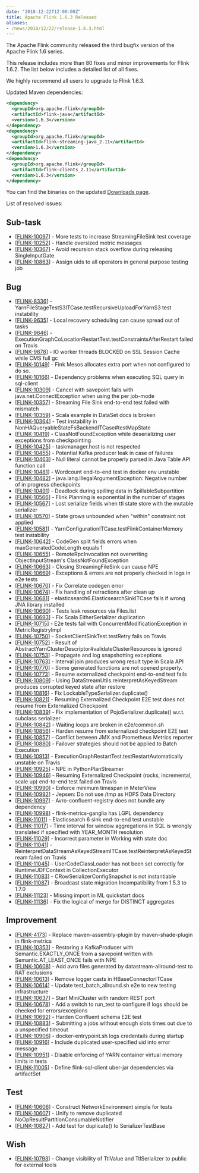 ```yaml
---
date: "2018-12-22T12:00:00Z"
title: Apache Flink 1.6.3 Released
aliases:
- /news/2018/12/22/release-1.6.3.html
---
```


The Apache Flink community released the third bugfix version of the Apache Flink 1.6 series.

This release includes more than 80 fixes and minor improvements for Flink 1.6.2. The list below includes a detailed list of all fixes.

We highly recommend all users to upgrade to Flink 1.6.3.

Updated Maven dependencies:

```xml
<dependency>
  <groupId>org.apache.flink</groupId>
  <artifactId>flink-java</artifactId>
  <version>1.6.3</version>
</dependency>
<dependency>
  <groupId>org.apache.flink</groupId>
  <artifactId>flink-streaming-java_2.11</artifactId>
  <version>1.6.3</version>
</dependency>
<dependency>
  <groupId>org.apache.flink</groupId>
  <artifactId>flink-clients_2.11</artifactId>
  <version>1.6.3</version>
</dependency>
```

You can find the binaries on the updated [Downloads page](http://flink.apache.org/downloads.html).

List of resolved issues:

<h2>        Sub-task
</h2>
<ul>
<li>[<a href='https://issues.apache.org/jira/browse/FLINK-10097'>FLINK-10097</a>] -         More tests to increase StreamingFileSink test coverage
</li>
<li>[<a href='https://issues.apache.org/jira/browse/FLINK-10252'>FLINK-10252</a>] -         Handle oversized metric messages
</li>
<li>[<a href='https://issues.apache.org/jira/browse/FLINK-10367'>FLINK-10367</a>] -         Avoid recursion stack overflow during releasing SingleInputGate
</li>
<li>[<a href='https://issues.apache.org/jira/browse/FLINK-10863'>FLINK-10863</a>] -         Assign uids to all operators in general purpose testing job
</li>
</ul>
        
<h2>        Bug
</h2>
<ul>
<li>[<a href='https://issues.apache.org/jira/browse/FLINK-8336'>FLINK-8336</a>] -         YarnFileStageTestS3ITCase.testRecursiveUploadForYarnS3 test instability
</li>
<li>[<a href='https://issues.apache.org/jira/browse/FLINK-9635'>FLINK-9635</a>] -         Local recovery scheduling can cause spread out of tasks
</li>
<li>[<a href='https://issues.apache.org/jira/browse/FLINK-9646'>FLINK-9646</a>] -         ExecutionGraphCoLocationRestartTest.testConstraintsAfterRestart failed on Travis
</li>
<li>[<a href='https://issues.apache.org/jira/browse/FLINK-9878'>FLINK-9878</a>] -         IO worker threads BLOCKED on SSL Session Cache while CMS full gc
</li>
<li>[<a href='https://issues.apache.org/jira/browse/FLINK-10149'>FLINK-10149</a>] -         Fink Mesos allocates extra port when not configured to do so.
</li>
<li>[<a href='https://issues.apache.org/jira/browse/FLINK-10166'>FLINK-10166</a>] -         Dependency problems when executing SQL query in sql-client
</li>
<li>[<a href='https://issues.apache.org/jira/browse/FLINK-10309'>FLINK-10309</a>] -         Cancel with savepoint fails with java.net.ConnectException when using the per job-mode
</li>
<li>[<a href='https://issues.apache.org/jira/browse/FLINK-10357'>FLINK-10357</a>] -         Streaming File Sink end-to-end test failed with mismatch
</li>
<li>[<a href='https://issues.apache.org/jira/browse/FLINK-10359'>FLINK-10359</a>] -         Scala example in DataSet docs is broken
</li>
<li>[<a href='https://issues.apache.org/jira/browse/FLINK-10364'>FLINK-10364</a>] -         Test instability in NonHAQueryableStateFsBackendITCase#testMapState
</li>
<li>[<a href='https://issues.apache.org/jira/browse/FLINK-10419'>FLINK-10419</a>] -         ClassNotFoundException while deserializing user exceptions from checkpointing
</li>
<li>[<a href='https://issues.apache.org/jira/browse/FLINK-10425'>FLINK-10425</a>] -         taskmanager.host is not respected
</li>
<li>[<a href='https://issues.apache.org/jira/browse/FLINK-10455'>FLINK-10455</a>] -         Potential Kafka producer leak in case of failures
</li>
<li>[<a href='https://issues.apache.org/jira/browse/FLINK-10463'>FLINK-10463</a>] -         Null literal cannot be properly parsed in Java Table API function call
</li>
<li>[<a href='https://issues.apache.org/jira/browse/FLINK-10481'>FLINK-10481</a>] -         Wordcount end-to-end test in docker env unstable
</li>
<li>[<a href='https://issues.apache.org/jira/browse/FLINK-10482'>FLINK-10482</a>] -         java.lang.IllegalArgumentException: Negative number of in progress checkpoints
</li>
<li>[<a href='https://issues.apache.org/jira/browse/FLINK-10491'>FLINK-10491</a>] -         Deadlock during spilling data in SpillableSubpartition 
</li>
<li>[<a href='https://issues.apache.org/jira/browse/FLINK-10566'>FLINK-10566</a>] -         Flink Planning is exponential in the number of stages
</li>
<li>[<a href='https://issues.apache.org/jira/browse/FLINK-10567'>FLINK-10567</a>] -         Lost serialize fields when ttl state store with the mutable serializer
</li>
<li>[<a href='https://issues.apache.org/jira/browse/FLINK-10570'>FLINK-10570</a>] -         State grows unbounded when &quot;within&quot; constraint not applied
</li>
<li>[<a href='https://issues.apache.org/jira/browse/FLINK-10581'>FLINK-10581</a>] -         YarnConfigurationITCase.testFlinkContainerMemory test instability
</li>
<li>[<a href='https://issues.apache.org/jira/browse/FLINK-10642'>FLINK-10642</a>] -         CodeGen split fields errors when maxGeneratedCodeLength equals 1
</li>
<li>[<a href='https://issues.apache.org/jira/browse/FLINK-10655'>FLINK-10655</a>] -         RemoteRpcInvocation not overwriting ObjectInputStream&#39;s ClassNotFoundException
</li>
<li>[<a href='https://issues.apache.org/jira/browse/FLINK-10663'>FLINK-10663</a>] -         Closing StreamingFileSink can cause NPE
</li>
<li>[<a href='https://issues.apache.org/jira/browse/FLINK-10669'>FLINK-10669</a>] -         Exceptions &amp; errors are not properly checked in logs in e2e tests
</li>
<li>[<a href='https://issues.apache.org/jira/browse/FLINK-10670'>FLINK-10670</a>] -         Fix Correlate codegen error
</li>
<li>[<a href='https://issues.apache.org/jira/browse/FLINK-10674'>FLINK-10674</a>] -         Fix handling of retractions after clean up
</li>
<li>[<a href='https://issues.apache.org/jira/browse/FLINK-10681'>FLINK-10681</a>] -         elasticsearch6.ElasticsearchSinkITCase fails if wrong JNA library installed
</li>
<li>[<a href='https://issues.apache.org/jira/browse/FLINK-10690'>FLINK-10690</a>] -         Tests leak resources via Files.list
</li>
<li>[<a href='https://issues.apache.org/jira/browse/FLINK-10693'>FLINK-10693</a>] -         Fix Scala EitherSerializer duplication
</li>
<li>[<a href='https://issues.apache.org/jira/browse/FLINK-10715'>FLINK-10715</a>] -         E2e tests fail with ConcurrentModificationException in MetricRegistryImpl
</li>
<li>[<a href='https://issues.apache.org/jira/browse/FLINK-10750'>FLINK-10750</a>] -         SocketClientSinkTest.testRetry fails on Travis
</li>
<li>[<a href='https://issues.apache.org/jira/browse/FLINK-10752'>FLINK-10752</a>] -         Result of AbstractYarnClusterDescriptor#validateClusterResources is ignored
</li>
<li>[<a href='https://issues.apache.org/jira/browse/FLINK-10753'>FLINK-10753</a>] -         Propagate and log snapshotting exceptions
</li>
<li>[<a href='https://issues.apache.org/jira/browse/FLINK-10763'>FLINK-10763</a>] -         Interval join produces wrong result type in Scala API
</li>
<li>[<a href='https://issues.apache.org/jira/browse/FLINK-10770'>FLINK-10770</a>] -         Some generated functions are not opened properly.
</li>
<li>[<a href='https://issues.apache.org/jira/browse/FLINK-10773'>FLINK-10773</a>] -         Resume externalized checkpoint end-to-end test fails
</li>
<li>[<a href='https://issues.apache.org/jira/browse/FLINK-10809'>FLINK-10809</a>] -         Using DataStreamUtils.reinterpretAsKeyedStream produces corrupted keyed state after restore
</li>
<li>[<a href='https://issues.apache.org/jira/browse/FLINK-10816'>FLINK-10816</a>] -         Fix LockableTypeSerializer.duplicate() 
</li>
<li>[<a href='https://issues.apache.org/jira/browse/FLINK-10821'>FLINK-10821</a>] -         Resuming Externalized Checkpoint E2E test does not resume from Externalized Checkpoint
</li>
<li>[<a href='https://issues.apache.org/jira/browse/FLINK-10839'>FLINK-10839</a>] -         Fix implementation of PojoSerializer.duplicate() w.r.t. subclass serializer
</li>
<li>[<a href='https://issues.apache.org/jira/browse/FLINK-10842'>FLINK-10842</a>] -         Waiting loops are broken in e2e/common.sh
</li>
<li>[<a href='https://issues.apache.org/jira/browse/FLINK-10856'>FLINK-10856</a>] -         Harden resume from externalized checkpoint E2E test
</li>
<li>[<a href='https://issues.apache.org/jira/browse/FLINK-10857'>FLINK-10857</a>] -         Conflict between JMX and Prometheus Metrics reporter
</li>
<li>[<a href='https://issues.apache.org/jira/browse/FLINK-10880'>FLINK-10880</a>] -         Failover strategies should not be applied to Batch Execution
</li>
<li>[<a href='https://issues.apache.org/jira/browse/FLINK-10913'>FLINK-10913</a>] -         ExecutionGraphRestartTest.testRestartAutomatically unstable on Travis
</li>
<li>[<a href='https://issues.apache.org/jira/browse/FLINK-10925'>FLINK-10925</a>] -         NPE in PythonPlanStreamer
</li>
<li>[<a href='https://issues.apache.org/jira/browse/FLINK-10946'>FLINK-10946</a>] -         Resuming Externalized Checkpoint (rocks, incremental, scale up) end-to-end test failed on Travis
</li>
<li>[<a href='https://issues.apache.org/jira/browse/FLINK-10990'>FLINK-10990</a>] -         Enforce minimum timespan in MeterView
</li>
<li>[<a href='https://issues.apache.org/jira/browse/FLINK-10992'>FLINK-10992</a>] -         Jepsen: Do not use /tmp as HDFS Data Directory
</li>
<li>[<a href='https://issues.apache.org/jira/browse/FLINK-10997'>FLINK-10997</a>] -         Avro-confluent-registry does not bundle any dependency
</li>
<li>[<a href='https://issues.apache.org/jira/browse/FLINK-10998'>FLINK-10998</a>] -         flink-metrics-ganglia has LGPL dependency
</li>
<li>[<a href='https://issues.apache.org/jira/browse/FLINK-11011'>FLINK-11011</a>] -         Elasticsearch 6 sink end-to-end test unstable
</li>
<li>[<a href='https://issues.apache.org/jira/browse/FLINK-11017'>FLINK-11017</a>] -         Time interval for window aggregations in SQL is wrongly translated if specified with YEAR_MONTH resolution
</li>
<li>[<a href='https://issues.apache.org/jira/browse/FLINK-11029'>FLINK-11029</a>] -         Incorrect parameter in Working with state doc
</li>
<li>[<a href='https://issues.apache.org/jira/browse/FLINK-11041'>FLINK-11041</a>] -         ReinterpretDataStreamAsKeyedStreamITCase.testReinterpretAsKeyedStream failed on Travis
</li>
<li>[<a href='https://issues.apache.org/jira/browse/FLINK-11045'>FLINK-11045</a>] -         UserCodeClassLoader has not been set correctly for RuntimeUDFContext in CollectionExecutor
</li>
<li>[<a href='https://issues.apache.org/jira/browse/FLINK-11083'>FLINK-11083</a>] -         CRowSerializerConfigSnapshot is not instantiable
</li>
<li>[<a href='https://issues.apache.org/jira/browse/FLINK-11087'>FLINK-11087</a>] -         Broadcast state migration Incompatibility from 1.5.3 to 1.7.0
</li>
<li>[<a href='https://issues.apache.org/jira/browse/FLINK-11123'>FLINK-11123</a>] -         Missing import in ML quickstart docs
</li>
<li>[<a href='https://issues.apache.org/jira/browse/FLINK-11136'>FLINK-11136</a>] -         Fix the logical of merge for DISTINCT aggregates
</li>
</ul>
                
<h2>        Improvement
</h2>
<ul>
<li>[<a href='https://issues.apache.org/jira/browse/FLINK-4173'>FLINK-4173</a>] -         Replace maven-assembly-plugin by maven-shade-plugin in flink-metrics
</li>
<li>[<a href='https://issues.apache.org/jira/browse/FLINK-10353'>FLINK-10353</a>] -         Restoring a KafkaProducer with Semantic.EXACTLY_ONCE from a savepoint written with Semantic.AT_LEAST_ONCE fails with NPE
</li>
<li>[<a href='https://issues.apache.org/jira/browse/FLINK-10608'>FLINK-10608</a>] -         Add avro files generated by datastream-allround-test to RAT exclusions
</li>
<li>[<a href='https://issues.apache.org/jira/browse/FLINK-10613'>FLINK-10613</a>] -         Remove logger casts in HBaseConnectorITCase
</li>
<li>[<a href='https://issues.apache.org/jira/browse/FLINK-10614'>FLINK-10614</a>] -         Update test_batch_allround.sh e2e to new testing infrastructure
</li>
<li>[<a href='https://issues.apache.org/jira/browse/FLINK-10637'>FLINK-10637</a>] -         Start MiniCluster with random REST port
</li>
<li>[<a href='https://issues.apache.org/jira/browse/FLINK-10678'>FLINK-10678</a>] -         Add a switch to run_test to configure if logs should be checked for errors/excepions
</li>
<li>[<a href='https://issues.apache.org/jira/browse/FLINK-10692'>FLINK-10692</a>] -         Harden Confluent schema E2E test
</li>
<li>[<a href='https://issues.apache.org/jira/browse/FLINK-10883'>FLINK-10883</a>] -         Submitting a jobs without enough slots times out due to a unspecified timeout
</li>
<li>[<a href='https://issues.apache.org/jira/browse/FLINK-10906'>FLINK-10906</a>] -         docker-entrypoint.sh logs credentails during startup
</li>
<li>[<a href='https://issues.apache.org/jira/browse/FLINK-10916'>FLINK-10916</a>] -         Include duplicated user-specified uid into error message
</li>
<li>[<a href='https://issues.apache.org/jira/browse/FLINK-10951'>FLINK-10951</a>] -         Disable enforcing of YARN container virtual memory limits in tests
</li>
<li>[<a href='https://issues.apache.org/jira/browse/FLINK-11005'>FLINK-11005</a>] -         Define flink-sql-client uber-jar dependencies via artifactSet
</li>
</ul>
    
<h2>        Test
</h2>
<ul>
<li>[<a href='https://issues.apache.org/jira/browse/FLINK-10606'>FLINK-10606</a>] -         Construct NetworkEnvironment simple for tests
</li>
<li>[<a href='https://issues.apache.org/jira/browse/FLINK-10607'>FLINK-10607</a>] -         Unify to remove duplicated NoOpResultPartitionConsumableNotifier
</li>
<li>[<a href='https://issues.apache.org/jira/browse/FLINK-10827'>FLINK-10827</a>] -         Add test for duplicate() to SerializerTestBase
</li>
</ul>
    
<h2>        Wish
</h2>
<ul>
<li>[<a href='https://issues.apache.org/jira/browse/FLINK-10793'>FLINK-10793</a>] -         Change visibility of TtlValue and TtlSerializer to public for external tools
</li>
</ul>